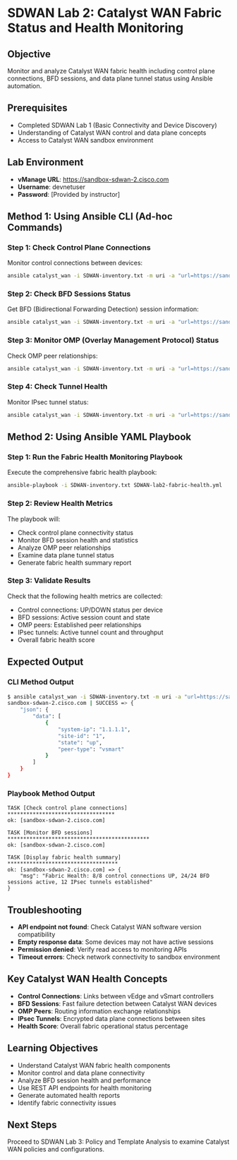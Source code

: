 # SDWAN Lab 2: Catalyst WAN Fabric Status and Health Monitoring

## Objective
Monitor and analyze Catalyst WAN fabric health including control plane connections, BFD sessions, and data plane tunnel status using Ansible automation.

## Prerequisites
- Completed SDWAN Lab 1 (Basic Connectivity and Device Discovery)
- Understanding of Catalyst WAN control and data plane concepts
- Access to Catalyst WAN sandbox environment

## Lab Environment
- **vManage URL**: https://sandbox-sdwan-2.cisco.com
- **Username**: devnetuser
- **Password**: [Provided by instructor]

## Method 1: Using Ansible CLI (Ad-hoc Commands)

### Step 1: Check Control Plane Connections
Monitor control connections between devices:
```bash
ansible catalyst_wan -i SDWAN-inventory.txt -m uri -a "url=https://sandbox-sdwan-2.cisco.com/dataservice/device/control/connections method=GET validate_certs=false"
```

### Step 2: Check BFD Sessions Status
Get BFD (Bidirectional Forwarding Detection) session information:
```bash
ansible catalyst_wan -i SDWAN-inventory.txt -m uri -a "url=https://sandbox-sdwan-2.cisco.com/dataservice/device/bfd/sessions method=GET validate_certs=false"
```

### Step 3: Monitor OMP (Overlay Management Protocol) Status
Check OMP peer relationships:
```bash
ansible catalyst_wan -i SDWAN-inventory.txt -m uri -a "url=https://sandbox-sdwan-2.cisco.com/dataservice/device/omp/peers method=GET validate_certs=false"
```

### Step 4: Check Tunnel Health
Monitor IPsec tunnel status:
```bash
ansible catalyst_wan -i SDWAN-inventory.txt -m uri -a "url=https://sandbox-sdwan-2.cisco.com/dataservice/device/tunnel/statistics method=GET validate_certs=false"
```

## Method 2: Using Ansible YAML Playbook

### Step 1: Run the Fabric Health Monitoring Playbook
Execute the comprehensive fabric health playbook:
```bash
ansible-playbook -i SDWAN-inventory.txt SDWAN-lab2-fabric-health.yml
```

### Step 2: Review Health Metrics
The playbook will:
- Check control plane connectivity status
- Monitor BFD session health and statistics
- Analyze OMP peer relationships
- Examine data plane tunnel status
- Generate fabric health summary report

### Step 3: Validate Results
Check that the following health metrics are collected:
- Control connections: UP/DOWN status per device
- BFD sessions: Active session count and state
- OMP peers: Established peer relationships
- IPsec tunnels: Active tunnel count and throughput
- Overall fabric health score

## Expected Output

### CLI Method Output
```bash
$ ansible catalyst_wan -i SDWAN-inventory.txt -m uri -a "url=https://sandbox-sdwan-2.cisco.com/dataservice/device/control/connections method=GET"
sandbox-sdwan-2.cisco.com | SUCCESS => {
    "json": {
        "data": [
            {
                "system-ip": "1.1.1.1",
                "site-id": "1",
                "state": "up",
                "peer-type": "vsmart"
            }
        ]
    }
}
```

### Playbook Method Output
```
TASK [Check control plane connections] **********************************
ok: [sandbox-sdwan-2.cisco.com]

TASK [Monitor BFD sessions] *********************************************
ok: [sandbox-sdwan-2.cisco.com]

TASK [Display fabric health summary] ***********************************
ok: [sandbox-sdwan-2.cisco.com] => {
    "msg": "Fabric Health: 8/8 control connections UP, 24/24 BFD sessions active, 12 IPsec tunnels established"
}
```

## Troubleshooting
- **API endpoint not found**: Check Catalyst WAN software version compatibility
- **Empty response data**: Some devices may not have active sessions
- **Permission denied**: Verify read access to monitoring APIs
- **Timeout errors**: Check network connectivity to sandbox environment

## Key Catalyst WAN Health Concepts
- **Control Connections**: Links between vEdge and vSmart controllers
- **BFD Sessions**: Fast failure detection between Catalyst WAN devices
- **OMP Peers**: Routing information exchange relationships
- **IPsec Tunnels**: Encrypted data plane connections between sites
- **Health Score**: Overall fabric operational status percentage

## Learning Objectives
- Understand Catalyst WAN fabric health components
- Monitor control and data plane connectivity
- Analyze BFD session health and performance
- Use REST API endpoints for health monitoring
- Generate automated health reports
- Identify fabric connectivity issues

## Next Steps
Proceed to SDWAN Lab 3: Policy and Template Analysis to examine Catalyst WAN policies and configurations.